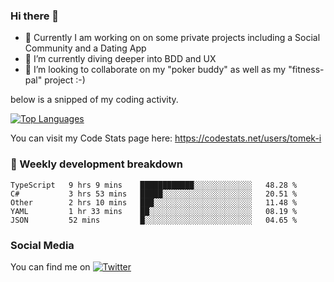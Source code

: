### Hi there 👋


- 🔭 Currently I am working on on some private projects including a Social Community and a Dating App
- 🌱 I’m currently diving deeper into BDD and UX
- 👯 I’m looking to collaborate on my "poker buddy" as well as my "fitness-pal" project :-)

below is a snipped of my coding activity.
<!--
**tomek-i/tomek-i** is a ✨ _special_ ✨ repository because its `README.md` (this file) appears on your GitHub profile.

Here are some ideas to get you started:

- 🔭 I’m currently working on ...
- 🌱 I’m currently learning ...
- 👯 I’m looking to collaborate on ...
- 🤔 I’m looking for help with ...
- 💬 Ask me about ...
- 📫 How to reach me: ...
- 😄 Pronouns: ...
- ⚡ Fun fact: ...
-->
[![Top Languages](https://github-readme-stats.vercel.app/api/top-langs/?username=tomek-i&layout=compact)](https://github.com/tomek-i)

You can visit my Code Stats page here: https://codestats.net/users/tomek-i

### 💬 Weekly development breakdown
<!--START_SECTION:waka-->
```text
TypeScript   9 hrs 9 mins    ████████████░░░░░░░░░░░░░   48.28 % 
C#           3 hrs 53 mins   █████░░░░░░░░░░░░░░░░░░░░   20.51 % 
Other        2 hrs 10 mins   ███░░░░░░░░░░░░░░░░░░░░░░   11.48 % 
YAML         1 hr 33 mins    ██░░░░░░░░░░░░░░░░░░░░░░░   08.19 % 
JSON         52 mins         █░░░░░░░░░░░░░░░░░░░░░░░░   04.65 % 
```
<!--END_SECTION:waka-->

<!-- Actual text -->

### Social Media
You can find me on [![Twitter][1.2]][1]

<!-- Icons -->

[1.2]: http://i.imgur.com/wWzX9uB.png 


<!-- Links to your social media accounts -->

[1]: https://twitter.com/tomek_i
